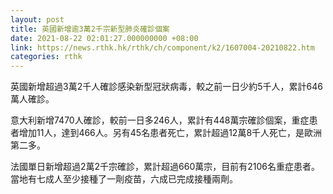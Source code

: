 ```yaml
---
layout: post
title: 英國新增逾3萬2千宗新型肺炎確診個案
date: 2021-08-22 02:01:27.000000000 +08:00
link: https://news.rthk.hk/rthk/ch/component/k2/1607004-20210822.htm
categories: rthk
---
```


英國新增超過3萬2千人確診感染新型冠狀病毒，較之前一日少約5千人，累計646萬人確診。

意大利新增7470人確診，較前一日多246人，累計有448萬宗確診個案，重症患者增加11人，達到466人。另有45名患者死亡，累計超過12萬8千人死亡，是歐洲第二多。

法國單日新增超過2萬2千宗確診，累計超過660萬宗，目前有2106名重症患者。當地有七成人至少接種了一劑疫苗，六成已完成接種兩劑。

